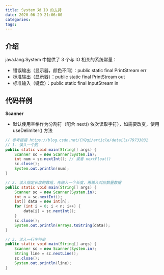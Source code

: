 ```yaml
---
title: System 对 IO 的支持
date: 2020-06-29 21:06:00
categories: 
tags:
---
```

## 介绍
java.lang.System 中提供了 3 个与 IO 相关的系统常量：  
- 错误输出（显示器，颜色不同）：public static final PrintStream err
- 标准输出（显示器）：public static final PrintStream out
- 标准输入（键盘）：public static final InputStream in

## 代码样例
**Scanner**  
- 默认使用空格作为分割符（配合 next() 依次读取字符），如需要改变，使用 useDelimiter() 方法

```java
// 参考链接 https://blog.csdn.net/CYQqi/article/details/79733031
// 1. 读入一个数
public static void main(String[] args) {
    Scanner sc = new Scanner(System.in);
    int num = sc.nextInt(); // 或者 nextFloat()
    sc.close();
    System.out.println(num);
}

// 2. 读入指定长度的数组，先输入一个长度，再输入对应数量数据
public static void main(String[] args) {
    Scanner sc = new Scanner(System.in);
    int n = sc.nextInt();
    int[] data = new int[n];
    for (int i = 0; i < n; i++) {
        data[i] = sc.nextInt();
    }
    sc.close();
    System.out.println(Arrays.toString(data));
}

// 3. 读入一行字符串
public static void main(String[] args) {
    Scanner sc = new Scanner(System.in);
    String line = sc.nextLine();
    sc.close();
    System.out.println(line);
}
```

